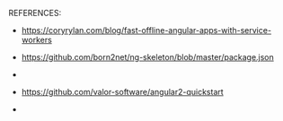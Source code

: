 
REFERENCES:

* https://coryrylan.com/blog/fast-offline-angular-apps-with-service-workers
* https://github.com/born2net/ng-skeleton/blob/master/package.json
*


* https://github.com/valor-software/angular2-quickstart
*

